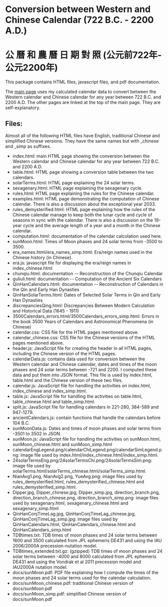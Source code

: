 # Conversion between Western and Chinese Calendar (722 B.C. - 2200 A.D.) 
# 公 曆 和 農 曆 日 期 對 照 (公元前722年- 公元2200年)

This package contains HTML files, javascript files, and pdf documentation. 

The [main page](https://ytliu0.github.io/ChineseCalendar/) uses my calculated calendar data to convert between the Western calendar and Chinese calendar for any year between 722 B.C. and 2200 A.D. The other pages are linked at the top of the main page. They are self-explanatory. 

## Files:

Almost all of the following HTML files have English, traditional Chinese and simplified Chinese versions. They have the same names but with \_chinese and \_simp as suffixes.

- index.html: main HTML page showing the conversion between the Western calendar and Chinese calendar for any year between 722 B.C. and 2200 A.D.
- table.html: HTML page showing a conversion table between the two calendars.
- solarTerms.html: HTML page explaining the 24 solar terms.
- sexagenary.html: HTML page explaining the sexagenary cycle.
- rules.html: HTML page explaining the rules for the Chinese calendar.
- examples.html: HTML page demonstrating the computation of Chinese calendar. There is also a discussion about the exceptional year 2033. 
- rules_demysterified.html: HTML page explaining how the rules of the Chinese calendar manage to keep both the lunar cycle and cycle of seasons in sync with the calendar. There is also a discussion on the 19-year cycle and the average length of a year and a month in the Chinese calendar.
- computation.html: documentation of the calendar calculation used here.
- sunMoon.html: Times of Moon phases and 24 solar terms from -3500 to 3500.
- era_names.html/era_names_simp.html: Era/reign names used in the Chinese history (in Chinese). 
- era.js: javascript file for displaying the era/reign names in index_chinese.html
- chunqiu.html: documentation -- Reconstruction of the Chunqiu Calendar
- guliuli.html: documentation -- Computation of the Ancient Six Calendars
- QinHanCalendars.html: documentation -- Reconstruction of Calendars in the Qin and Early Han Dynasties
- QinHanSolarTerms.html: Dates of Selected Solar Terms in Qin and Early Han Dynasties
- discrepanciesQing.html: Discrepancies Between Modern Calculation and Historical Data (1645 - 1911) 
- 3500Calendars_errors.html/3500Calendars_errors_simp.html: Errors in the book 3500 Years of Calendars and Astronomical Phenomena (in Chinese)
- calendar.css: CSS file for the HTML pages mentioned above. 
- calendar_chinese.css: CSS file for the Chinese versions of the HTML pages mentioned above.
- header.js: JavaScript file for creating the header in all HTML pages, including the Chinese version of the HTML pages.
- calendarData.js: contains data used for conversion between the Western calendar and Chinese calendar, dates and times of the moon phases and 24 solar terms between -721 and 2200. I computed these data and put them into JSON format. This file is used by index.html, table.html and the Chinese version of these two files.
- calendar.js: JavaScript file for handling the activities on index.html, index_chinese and index_simp.html.
- table.js: JavaScript file for handling the activities on table.html, table_chinese.html and table_simp.html.
- split.js: JavaScript file for handling calendars in 221-280, 384-589 and 947-1279.
- ancientCalendars.js: contain functions that handle the calendars before 104 B.C.
- sunMoonData.js: Dates and times of moon phases and solar terms from -3501 to 3502 in JSON.
- sunMoon.js: JavaScript file for handling the activities on sunMoon.html, sunMoon_chinese.html and sunMoon_simp.html
- calendarEngLegend.png/calendarChiLegend.png/calendarSimLegend.png: image file used by index.html/index_chinese.html/index_simp.html.
- 24solarTermsEng.png/24solarTermsChi.png/24solarTermsSim.png: image file used by solarTerms.html/solarTerms_chinese.html/solarTerms_simp.html.
- NianAvg1.png, NianAvg2.png, YueAvg.png: image files used by rules_demysterified.html, rules_demysterified_chinese.html and rules_demysterified_simp.html.
- Dipper.jpg, Dipper_chinese.jpg, Dipper_simp.jpg, direction_branch.png, direction_branch_chinese.png, direction_branch_simp.png: image files used by sexagenary.html, sexagenary_chinese.html and sexagenary_simp.html
- QinHanConjTimeLag.jpg, QinHanConjTimeLag_chinese.jpg, QinHanConjTimeLag_simp.jpg: image files used by QinHanCalendars.html, QinHanCalendars_chinese.html and QinHanCalendars_simp.html
- TDBtimes.txt: TDB times of moon phases and 24 solar terms between 1600 and 3500 calculated from JPL ephemeris DE431 and using the IAU 2006/2000A precession-nutation model. 
- TDBtimes_extended.txt.gz: (gzipped) TDB times of moon phases and 24 solar terms between -4000 and 8000 calculated from JPL ephemeris DE431 and using the Vondrak et al 2011 precession model and IAU2000A nutation model.
- docs/sunMoon.pdf: PDF file explaining how I compute the times of the moon phases and 24 solar terms used for the calendar calculation. 
- docs/sunMoon_chinese.pdf: traditional Chinese version of docs/sunMoon.pdf
- docs/sunMoon_simp.pdf: simplified Chinese version of docs/sunMoon.pdf
